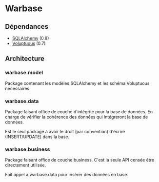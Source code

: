 Warbase
=======

Dépendances
------------

* [SQLAlchemy](http://hg.sqlalchemy.org/sqlalchemy) (0.8)
* [Voluptuous](https://github.com/alecthomas/voluptuous) (0.7)

Architecture
------------

### warbase.model

Package contenant les modèles SQLAlchemy et les schéma Voluptuous nécessaires.

### warbase.data

Package faisant office de couche d'intégrité pour la base de données. En charge
de vérifier la cohérence des données qui intégreront la base de données.

Est le seul package à avoir le droit (par convention) d'écrire (INSERT/UPDATE)
dans la base.

### warbase.business

Package faisant office de couche business. C'est la seule API censée être
directement utilisée.

Fait appel à warbase.data pour insérer des données en base.
